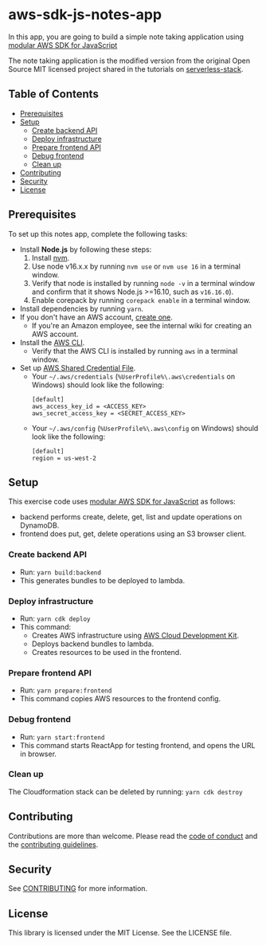 # aws-sdk-js-notes-app

In this app, you are going to build a simple note taking application using
[modular AWS SDK for JavaScript][modular-aws-sdk-js-blog-post]

The note taking application is the modified version from the original Open Source MIT licensed
project shared in the tutorials on [serverless-stack](http://serverless-stack.com).

## Table of Contents

- [Prerequisites](#prerequisites)
- [Setup](#setup)
  - [Create backend API](#create-backend-api)
  - [Deploy infrastructure](#deploy-infrastructure)
  - [Prepare frontend API](#prepare-backend-api)
  - [Debug frontend](#debug-frontend)
  - [Clean up](#clean-up)
- [Contributing](#contributing)
- [Security](#security)
- [License](#license)

## Prerequisites

To set up this notes app, complete the following tasks:

- Install **Node.js** by following these steps:
  1. Install [nvm](https://github.com/nvm-sh/nvm#installation-and-update).
  1. Use node v16.x.x by running `nvm use` or `nvm use 16` in a terminal window.
  1. Verify that node is installed by running `node -v` in a terminal window and confirm that it shows Node.js >=16.10, such as `v16.16.0`).
  1. Enable corepack by running `corepack enable` in a terminal window.
- Install dependencies by running `yarn`.
- If you don't have an AWS account, [create one](https://aws.amazon.com/premiumsupport/knowledge-center/create-and-activate-aws-account/).
  - If you're an Amazon employee, see the internal wiki for creating an AWS account.
- Install the [AWS CLI](https://aws.amazon.com/cli/).
  - Verify that the AWS CLI is installed by running `aws` in a terminal window.
- Set up [AWS Shared Credential File](https://docs.aws.amazon.com/cli/latest/userguide/cli-configure-files.html).
  - Your `~/.aws/credentials` (`%UserProfile%\.aws\credentials` on Windows) should look like the following:
    ```
    [default]
    aws_access_key_id = <ACCESS_KEY>
    aws_secret_access_key = <SECRET_ACCESS_KEY>
    ```
  - Your `~/.aws/config` (`%UserProfile%\.aws\config` on Windows) should look like the following:
    ```
    [default]
    region = us-west-2
    ```

## Setup

This exercise code uses [modular AWS SDK for JavaScript][modular-aws-sdk-js] as follows:

- backend performs create, delete, get, list and update operations on DynamoDB.
- frontend does put, get, delete operations using an S3 browser client.

### Create backend API

- Run: `yarn build:backend`
- This generates bundles to be deployed to lambda.

### Deploy infrastructure

- Run: `yarn cdk deploy`
- This command:
  - Creates AWS infrastructure using [AWS Cloud Development Kit](https://aws.amazon.com/cdk/).
  - Deploys backend bundles to lambda.
  - Creates resources to be used in the frontend.

### Prepare frontend API

- Run: `yarn prepare:frontend`
- This command copies AWS resources to the frontend config.

### Debug frontend

- Run: `yarn start:frontend`
- This command starts ReactApp for testing frontend, and opens the URL in browser.

### Clean up

The Cloudformation stack can be deleted by running: `yarn cdk destroy`

## Contributing

Contributions are more than welcome. Please read the [code of conduct](CODE_OF_CONDUCT.md) and the [contributing guidelines](CONTRIBUTING.md).

## Security

See [CONTRIBUTING](CONTRIBUTING.md#security-issue-notifications) for more information.

## License

This library is licensed under the MIT License. See the LICENSE file.

[modular-aws-sdk-js-blog-post]: https://aws.amazon.com/blogs/developer/modular-aws-sdk-for-javascript-is-now-generally-available/
[modular-aws-sdk-js]: https://github.com/aws/aws-sdk-js-v3/

